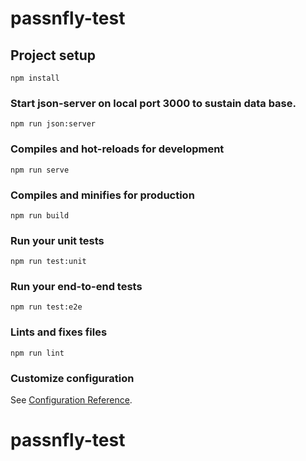 # passnfly-test

## Project setup

```
npm install
```

### Start json-server on local port 3000 to sustain data base.

```
npm run json:server
```

### Compiles and hot-reloads for development

```
npm run serve
```

### Compiles and minifies for production

```
npm run build
```

### Run your unit tests

```
npm run test:unit
```

### Run your end-to-end tests

```
npm run test:e2e
```

### Lints and fixes files

```
npm run lint
```

### Customize configuration

See [Configuration Reference](https://cli.vuejs.org/config/).

# passnfly-test

